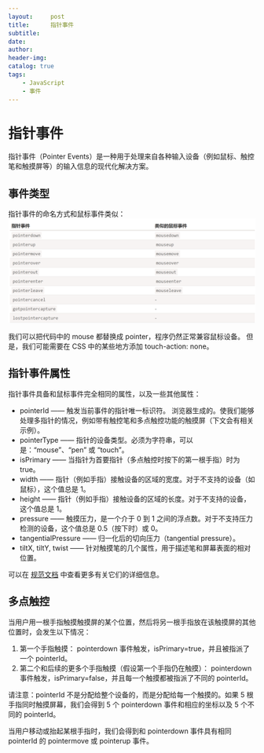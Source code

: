 ```yaml
---
layout:     post
title:      指针事件
subtitle:   
date:       
author:     
header-img: 
catalog: true
tags:
    - JavaScript
    - 事件
---
```

# 指针事件
指针事件（Pointer Events）是一种用于处理来自各种输入设备（例如鼠标、触控笔和触摸屏等）的输入信息的现代化解决方案。
## 事件类型
指针事件的命名方式和鼠标事件类似：
![img.png](/img/指针事件类型.png)

我们可以把代码中的 mouse<event> 都替换成 pointer<event>，程序仍然正常兼容鼠标设备。
但是，我们可能需要在 CSS 中的某些地方添加 touch-action: none。
## 指针事件属性
指针事件具备和鼠标事件完全相同的属性，以及一些其他属性：
- pointerId —— 触发当前事件的指针唯一标识符。
浏览器生成的。使我们能够处理多指针的情况，例如带有触控笔和多点触控功能的触摸屏（下文会有相关示例）。
- pointerType —— 指针的设备类型。必须为字符串，可以是：“mouse”、“pen” 或 “touch”。
- isPrimary —— 当指针为首要指针（多点触控时按下的第一根手指）时为 true。
- width —— 指针（例如手指）接触设备的区域的宽度。对于不支持的设备（如鼠标），这个值总是 1。
- height —— 指针（例如手指）接触设备的区域的长度。对于不支持的设备，这个值总是 1。
- pressure —— 触摸压力，是一个介于 0 到 1 之间的浮点数。对于不支持压力检测的设备，这个值总是 0.5（按下时）或 0。
- tangentialPressure —— 归一化后的切向压力（tangential pressure）。
- tiltX, tiltY, twist —— 针对触摸笔的几个属性，用于描述笔和屏幕表面的相对位置。

可以在 [规范文档](https://w3c.github.io/pointerevents/#pointerevent-interface) 中查看更多有关它们的详细信息。
## 多点触控
当用户用一根手指触摸触摸屏的某个位置，然后将另一根手指放在该触摸屏的其他位置时，会发生以下情况：

1. 第一个手指触摸：
pointerdown 事件触发，isPrimary=true，并且被指派了一个 pointerId。
2. 第二个和后续的更多个手指触摸（假设第一个手指仍在触摸）：
pointerdown 事件触发，isPrimary=false，并且每一个触摸都被指派了不同的 pointerId。

请注意：pointerId 不是分配给整个设备的，而是分配给每一个触摸的。如果 5 根手指同时触摸屏幕，我们会得到 5 个 pointerdown 事件和相应的坐标以及 5 个不同的 pointerId。

当用户移动或抬起某根手指时，我们会得到和 pointerdown 事件具有相同 pointerId 的 pointermove 或 pointerup 事件。